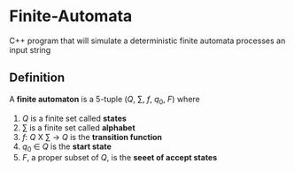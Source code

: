 # Finite-Automata
C++ program that will simulate a deterministic finite automata processes an input string


## Definition
A **finite automaton** is a 5-tuple ($Q$, $\sum$, $f$, $q_0$, $F$) where

1. $Q$ is a finite set called **states**
2. $\sum$ is a finite set called **alphabet**
3. $f$: $Q$ X $\sum$ $\to$ $Q$ is the **transition function**
4. $q_0$ $\in$ $Q$ is the **start state**
5. $F$, a proper subset of $Q$, is the **seeet of accept states**